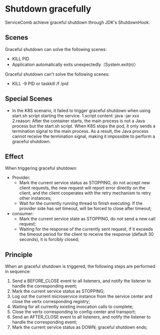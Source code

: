 # Shutdown gracefully
ServiceComb achieve graceful shutdown through JDK's ShutdownHook.

## Scenes

Graceful shutdown can solve the following scenes:
* KILL PID
* Application automatically exits unexpectedly（System.exit(n)）

Graceful shutdown can't solve the following scenes:
* KILL -9 PID or taskkill /f /pid

## Special Scenes

* In the K8S scenario, it failed to trigger graceful shutdown when using start.sh script starting the service.
  1.script content: java -jar xxx
  2.reason: After the container starts, the main process is not a Java process but the start.sh script. When K8S stops the pod, it only sends a termination signal to the main process. As a result, the Java process cannot receive the termination signal, making it impossible to perform a graceful shutdown.


## Effect
When triggering graceful shutdown:
* Provider:
  * Mark the current service status as STOPPING, do not accept new client requests, the new request will report error directly on the client, and the client cooperates with the retry mechanism to retry other instances;
  * Wait for the currently running thread to finish executing. If the provider side has set timeout, will be forced to close after timeout;
* consumer:
  * Mark the current service state as STOPPING, do not send a new call request;
  * Waiting for the response of the currently sent request, if it exceeds the timeout period for the client to receive the response (default 30 seconds), it is forcibly closed;

## Principle
When an graceful shutdown is triggered, the following steps are performed in sequence:
1. Send a BEFORE_CLOSE event to all listeners, and notify the listener to handle the corresponding event;
2. Mark the current service status as STOPPING;
3. Log out the current microservice instance from the service center and close the vertx corresponding registry;
4. Waiting for all currently existing invocation calls to complete;
5. Close the vertx corresponding to config-center and transport;
6. Send an AFTER_CLOSE event to all listeners, and notify the listener to handle the corresponding event;
7. Mark the current service status as DOWN; graceful shutdown ends;
